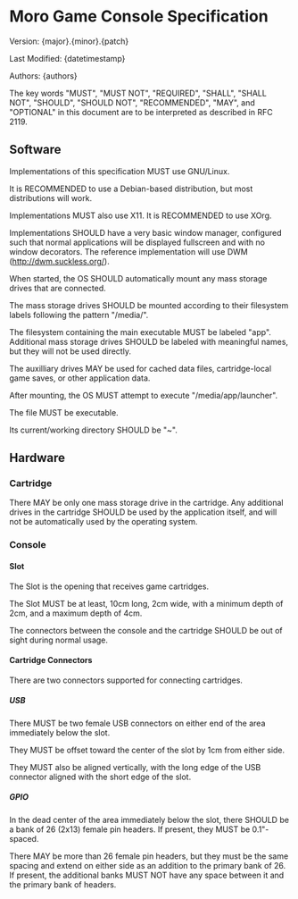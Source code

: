 # Moro Game Console Specification

Version: {major}.{minor}.{patch}

Last Modified: {datetimestamp}

Authors: {authors}

The key words
"MUST", "MUST NOT", "REQUIRED",
"SHALL", "SHALL NOT", "SHOULD",
"SHOULD NOT", "RECOMMENDED", "MAY",
and "OPTIONAL"
in this document
are to be interpreted
as described in RFC 2119.

## Software
Implementations of this specification
MUST use GNU/Linux.

It is RECOMMENDED
to use a Debian-based distribution,
but most distributions will work.

Implementations MUST also use X11.
It is RECOMMENDED to use XOrg.

Implementations SHOULD have
a very basic window manager,
configured such that
normal applications will be
displayed fullscreen
and with no window decorators.
The reference implementation will use DWM (http://dwm.suckless.org/).

When started,
the OS SHOULD automatically
mount any mass storage drives
that are connected.

The mass storage drives
SHOULD be mounted according to
their filesystem labels
following the pattern "/media/<LABEL>".

The filesystem
containing the main executable
MUST be labeled "app".
Additional mass storage drives
SHOULD be labeled
with meaningful names,
but they will not be used directly.

The auxilliary drives
MAY be used for cached data files,
cartridge-local game saves,
or other application data.

After mounting,
the OS MUST attempt to
execute "/media/app/launcher".

The file MUST be executable.

Its current/working directory
SHOULD be "~".

## Hardware

### Cartridge
There MAY be only one mass storage drive
in the cartridge.
Any additional drives in the cartridge SHOULD
be used by the application itself,
and will not be automatically used by the operating system.

### Console

#### Slot
The Slot is the
opening that receives game cartridges.

The Slot MUST be at least,
10cm long,
2cm wide,
with a minimum depth of 2cm,
and a maximum depth of 4cm.

The connectors between the console
and the cartridge
SHOULD be out of sight
during normal usage.

#### Cartridge Connectors
There are two connectors supported for connecting cartridges.

##### USB
There MUST be
two female USB connectors
on either end of
the area immediately below
the slot.

They MUST be
offset toward the
center of the slot
by 1cm from either side.

They MUST also be
aligned vertically,
with the long edge
of the USB connector
aligned with the short edge
of the slot.

##### GPIO
In the dead center
of the area
immediately below the slot,
there SHOULD be a bank
of 26 (2x13) female pin headers.
If present, they MUST be 0.1"-spaced.

There MAY be
more than 26
female pin headers,
but they must be
the same spacing
and extend on either side
as an addition
to the primary bank of 26.
If present,
the additional banks
MUST NOT have any space
between it and
the primary bank of headers.

